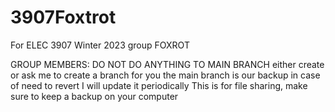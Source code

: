 # 3907Foxtrot
For ELEC 3907 Winter 2023 group FOXROT

GROUP MEMBERS: 
              DO NOT DO ANYTHING TO MAIN BRANCH
              either create or ask me to create a branch for you
              the main branch is our backup in case of need to revert
              I will update it periodically
              This is for file sharing, make sure to keep a backup on your computer
